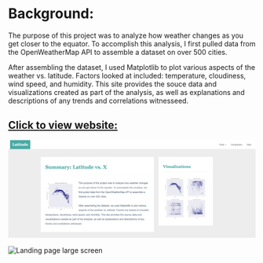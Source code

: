 # Background:

The purpose of this project was to analyze how weather changes as you get closer to the equator. To accomplish this analysis, I first pulled data from the OpenWeatherMap API to assemble a dataset on over 500 cities.

After assembling the dataset, I used Matplotlib to plot various aspects of the weather vs. latitude. Factors looked at included: temperature, cloudiness, wind speed, and humidity. This site provides the souce data and visualizations created as part of the analysis, as well as explanations and descriptions of any trends and correlations witnesseed.


## [Click to view website:](https://tbg1006.github.io/HTML/)

![Landing page large screen](Images/landing-lg.png)


![Landing page large screen](Images/landingResize.png)
